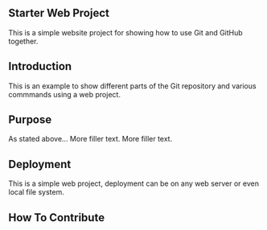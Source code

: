 ## Starter Web Project

This is a simple website project for showing how to use Git and GitHub together.

## Introduction

This is an example to show different parts of the Git repository and various commmands using a web project.

## Purpose

As stated above... More filler text. More filler text.

## Deployment

This is a simple web project, deployment can be on any web server or even local file system.

## How To Contribute

